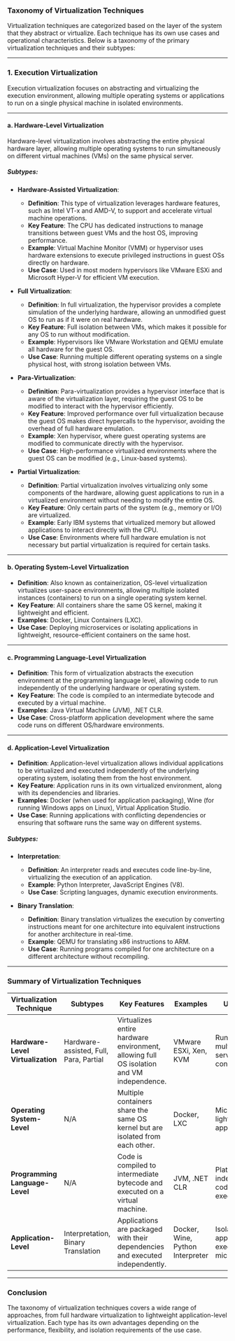 ### **Taxonomy of Virtualization Techniques**

Virtualization techniques are categorized based on the layer of the system that they abstract or virtualize. Each technique has its own use cases and operational characteristics. Below is a taxonomy of the primary virtualization techniques and their subtypes:

---

### **1. Execution Virtualization**

Execution virtualization focuses on abstracting and virtualizing the execution environment, allowing multiple operating systems or applications to run on a single physical machine in isolated environments.

---

#### **a. Hardware-Level Virtualization**
Hardware-level virtualization involves abstracting the entire physical hardware layer, allowing multiple operating systems to run simultaneously on different virtual machines (VMs) on the same physical server.

##### Subtypes:
- **Hardware-Assisted Virtualization**:
  - **Definition**: This type of virtualization leverages hardware features, such as Intel VT-x and AMD-V, to support and accelerate virtual machine operations.
  - **Key Feature**: The CPU has dedicated instructions to manage transitions between guest VMs and the host OS, improving performance.
  - **Example**: Virtual Machine Monitor (VMM) or hypervisor uses hardware extensions to execute privileged instructions in guest OSs directly on hardware.
  - **Use Case**: Used in most modern hypervisors like VMware ESXi and Microsoft Hyper-V for efficient VM execution.

- **Full Virtualization**:
  - **Definition**: In full virtualization, the hypervisor provides a complete simulation of the underlying hardware, allowing an unmodified guest OS to run as if it were on real hardware.
  - **Key Feature**: Full isolation between VMs, which makes it possible for any OS to run without modification.
  - **Example**: Hypervisors like VMware Workstation and QEMU emulate all hardware for the guest OS.
  - **Use Case**: Running multiple different operating systems on a single physical host, with strong isolation between VMs.

- **Para-Virtualization**:
  - **Definition**: Para-virtualization provides a hypervisor interface that is aware of the virtualization layer, requiring the guest OS to be modified to interact with the hypervisor efficiently.
  - **Key Feature**: Improved performance over full virtualization because the guest OS makes direct hypercalls to the hypervisor, avoiding the overhead of full hardware emulation.
  - **Example**: Xen hypervisor, where guest operating systems are modified to communicate directly with the hypervisor.
  - **Use Case**: High-performance virtualized environments where the guest OS can be modified (e.g., Linux-based systems).

- **Partial Virtualization**:
  - **Definition**: Partial virtualization involves virtualizing only some components of the hardware, allowing guest applications to run in a virtualized environment without needing to modify the entire OS.
  - **Key Feature**: Only certain parts of the system (e.g., memory or I/O) are virtualized.
  - **Example**: Early IBM systems that virtualized memory but allowed applications to interact directly with the CPU.
  - **Use Case**: Environments where full hardware emulation is not necessary but partial virtualization is required for certain tasks.

---

#### **b. Operating System-Level Virtualization**
- **Definition**: Also known as containerization, OS-level virtualization virtualizes user-space environments, allowing multiple isolated instances (containers) to run on a single operating system kernel.
- **Key Feature**: All containers share the same OS kernel, making it lightweight and efficient.
- **Examples**: Docker, Linux Containers (LXC).
- **Use Case**: Deploying microservices or isolating applications in lightweight, resource-efficient containers on the same host.

---

#### **c. Programming Language-Level Virtualization**
- **Definition**: This form of virtualization abstracts the execution environment at the programming language level, allowing code to run independently of the underlying hardware or operating system.
- **Key Feature**: The code is compiled to an intermediate bytecode and executed by a virtual machine.
- **Examples**: Java Virtual Machine (JVM), .NET CLR.
- **Use Case**: Cross-platform application development where the same code runs on different OS/hardware environments.

---

#### **d. Application-Level Virtualization**
- **Definition**: Application-level virtualization allows individual applications to be virtualized and executed independently of the underlying operating system, isolating them from the host environment.
- **Key Feature**: Application runs in its own virtualized environment, along with its dependencies and libraries.
- **Examples**: Docker (when used for application packaging), Wine (for running Windows apps on Linux), Virtual Application Studio.
- **Use Case**: Running applications with conflicting dependencies or ensuring that software runs the same way on different systems.

##### Subtypes:
- **Interpretation**:
  - **Definition**: An interpreter reads and executes code line-by-line, virtualizing the execution of an application.
  - **Example**: Python Interpreter, JavaScript Engines (V8).
  - **Use Case**: Scripting languages, dynamic execution environments.
  
- **Binary Translation**:
  - **Definition**: Binary translation virtualizes the execution by converting instructions meant for one architecture into equivalent instructions for another architecture in real-time.
  - **Example**: QEMU for translating x86 instructions to ARM.
  - **Use Case**: Running programs compiled for one architecture on a different architecture without recompiling.

---

### **Summary of Virtualization Techniques**

| **Virtualization Technique**    | **Subtypes**                            | **Key Features**                                                                 | **Examples**                         | **Use Case**                                         |
|---------------------------------|-----------------------------------------|---------------------------------------------------------------------------------|-------------------------------------|-----------------------------------------------------|
| **Hardware-Level Virtualization**| Hardware-assisted, Full, Para, Partial  | Virtualizes entire hardware environment, allowing full OS isolation and VM independence. | VMware ESXi, Xen, KVM               | Running multiple OSs, server consolidation.          |
| **Operating System-Level**      | N/A                                     | Multiple containers share the same OS kernel but are isolated from each other.  | Docker, LXC                          | Microservices, lightweight app isolation.            |
| **Programming Language-Level**  | N/A                                     | Code is compiled to intermediate bytecode and executed on a virtual machine.    | JVM, .NET CLR                        | Platform-independent code execution.                 |
| **Application-Level**           | Interpretation, Binary Translation      | Applications are packaged with their dependencies and executed independently.   | Docker, Wine, Python Interpreter     | Isolated application execution, microservices.       |

---

### **Conclusion**

The taxonomy of virtualization techniques covers a wide range of approaches, from full hardware virtualization to lightweight application-level virtualization. Each type has its own advantages depending on the performance, flexibility, and isolation requirements of the use case.

